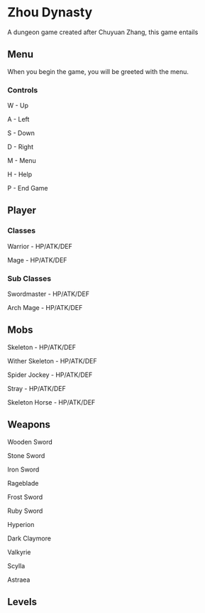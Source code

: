 # Zhou Dynasty
A dungeon game created after Chuyuan Zhang, this game entails  
## Menu
When you begin the game, you will be greeted with the menu. 
### Controls
W - Up

A - Left

S - Down

D - Right

M - Menu

H - Help

P - End Game

## Player
### Classes
Warrior - HP/ATK/DEF

Mage - HP/ATK/DEF
### Sub Classes
Swordmaster - HP/ATK/DEF

Arch Mage - HP/ATK/DEF
## Mobs

Skeleton - HP/ATK/DEF

Wither Skeleton - HP/ATK/DEF

Spider Jockey - HP/ATK/DEF

Stray - HP/ATK/DEF

Skeleton Horse - HP/ATK/DEF

## Weapons

Wooden Sword

Stone Sword

Iron Sword

Rageblade

Frost Sword

Ruby Sword

Hyperion

Dark Claymore

Valkyrie

Scylla

Astraea


## Levels
